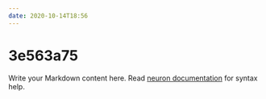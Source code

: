 ```yaml
---
date: 2020-10-14T18:56
---
```


# 3e563a75

Write your Markdown content here. Read [neuron documentation](https://neuron.zettel.page/2011404.html) for syntax help.

